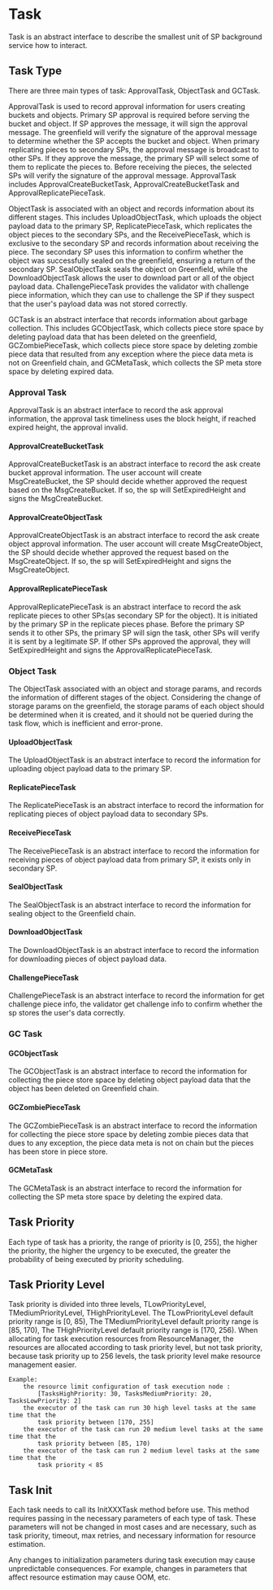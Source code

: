 # Task

Task is an abstract interface to describe the smallest unit of SP background service how to interact.

## Task Type

There are three main types of task: ApprovalTask, ObjectTask and GCTask.

ApprovalTask is used to record approval information for users creating buckets and objects. Primary SP approval is
required before serving the bucket and object. If SP approves the message, it will sign the approval message. The
greenfield will verify the signature of the approval message to determine whether the SP accepts the bucket and object.
When primary replicating pieces to secondary SPs, the approval message is broadcast to other SPs. If they approve the
message, the primary SP will select some of them to replicate the pieces to. Before receiving the pieces, the selected SPs
will verify the signature of the approval message. ApprovalTask includes ApprovalCreateBucketTask, ApprovalCreateBucketTask
and ApprovalReplicatePieceTask.

ObjectTask is associated with an object and records information about its different stages. This includes
UploadObjectTask, which uploads the object payload data to the primary SP, ReplicatePieceTask, which replicates the 
object pieces to the secondary SPs, and the ReceivePieceTask, which is exclusive to the secondary SP and records 
information about receiving the piece. The secondary SP uses this information to confirm whether the object was 
successfully sealed on the greenfield, ensuring a return of the secondary SP. SealObjectTask seals the object on Greenfield,
while the DownloadObjectTask allows the user to download part or all of the object payload data. ChallengePieceTask 
provides the validator with challenge piece information, which they can use to challenge the SP if they suspect that 
the user's payload data was not stored correctly.

GCTask is an abstract interface that records information about garbage collection. This includes GCObjectTask, 
which collects piece store space by deleting payload data that has been deleted on the greenfield, GCZombiePieceTask,
which collects piece store space by deleting zombie piece data that resulted from any exception where the piece data 
meta is not on Greenfield chain, and GCMetaTask, which collects the SP meta store space by deleting expired data.

### Approval Task

ApprovalTask is an abstract interface to record the ask approval information, the approval task timeliness uses the block height,
if reached expired height, the approval invalid.

#### ApprovalCreateBucketTask

ApprovalCreateBucketTask is an abstract interface to record the ask create bucket approval information. The user account will
create MsgCreateBucket, the SP should decide whether approved the request based on the MsgCreateBucket. If so, the sp
will SetExpiredHeight and signs the MsgCreateBucket.

#### ApprovalCreateObjectTask

ApprovalCreateObjectTask is an abstract interface to record the ask create object approval information. The user account will
create MsgCreateObject, the SP should decide whether approved the request based on the MsgCreateObject. If so, the sp 
will SetExpiredHeight and signs the MsgCreateObject.

#### ApprovalReplicatePieceTask

ApprovalReplicatePieceTask is an abstract interface to record the ask replicate pieces to other SPs(as secondary SP for the object).
It is initiated by the primary SP in the replicate pieces phase.  Before the primary SP sends it to other SPs, the primary
SP will sign the task, other SPs will verify it is sent by a legitimate SP. If other SPs approved the approval, they will
SetExpiredHeight and signs the ApprovalReplicatePieceTask.

### Object Task

The ObjectTask associated with an object and storage params, and records the information of different stages of the object.
Considering the change of storage params on the greenfield, the storage params of each object should be determined when
it is created, and it should not be queried during the task flow, which is inefficient and error-prone.

#### UploadObjectTask

The UploadObjectTask is an abstract interface to record the information for uploading object payload data to the primary SP.

#### ReplicatePieceTask

The ReplicatePieceTask is an abstract interface to record the information for replicating pieces of object payload data to secondary SPs.

#### ReceivePieceTask

The ReceivePieceTask is an abstract interface to record the information for receiving pieces of object payload data from primary
SP, it exists only in secondary SP.

#### SealObjectTask

The SealObjectTask is an abstract interface to  record the information for sealing object to the Greenfield chain.

#### DownloadObjectTask

The DownloadObjectTask is an abstract interface to record the information for downloading pieces of object payload data.

#### ChallengePieceTask

ChallengePieceTask is an abstract interface to record the information for get challenge piece info, the validator get challenge
info to confirm whether the sp stores the user's data correctly.

### GC Task

#### GCObjectTask

The GCObjectTask is an abstract interface to record the information for collecting the piece store space by deleting object payload
data that the object has been deleted on Greenfield chain.

#### GCZombiePieceTask

The GCZombiePieceTask is an abstract interface to record the information for collecting the piece store space by deleting zombie
pieces data that dues to any exception, the piece data meta is not on chain but the pieces has been store in piece store.

#### GCMetaTask

The GCMetaTask is an abstract interface to record the information for collecting the SP meta store space by deleting the expired data.

## Task Priority

Each type of task has a priority, the range of priority is [0, 255], the higher the priority, the higher the urgency to
be executed, the greater the probability of being executed by priority scheduling.

## Task Priority Level

Task priority is divided into three levels, TLowPriorityLevel, TMediumPriorityLevel, THighPriorityLevel. The TLowPriorityLevel
default priority range is [0, 85), The TMediumPriorityLevel default priority range is [85, 170), The THighPriorityLevel
default priority range is [170, 256). When allocating for task execution resources from ResourceManager, the resources
are allocated according to task priority level, but not task priority, because task priority up to 256 levels, the task priority
level make resource management easier.

```text
Example:
    the resource limit configuration of task execution node :
        [TasksHighPriority: 30, TasksMediumPriority: 20, TasksLowPriority: 2]
    the executor of the task can run 30 high level tasks at the same time that the
        task priority between [170, 255]
    the executor of the task can run 20 medium level tasks at the same time that the
        task priority between [85, 170)
    the executor of the task can run 2 medium level tasks at the same time that the
        task priority < 85
```

## Task Init

Each task needs to call its InitXXXTask method before use. This method requires passing in the necessary parameters of
each type of task. These parameters will not be changed in most cases and are necessary, such as task priority, timeout,
max retries, and necessary information for resource estimation.

Any changes to initialization parameters during task execution may cause unpredictable consequences. For example, changes
in parameters that affect resource estimation may cause OOM, etc.
